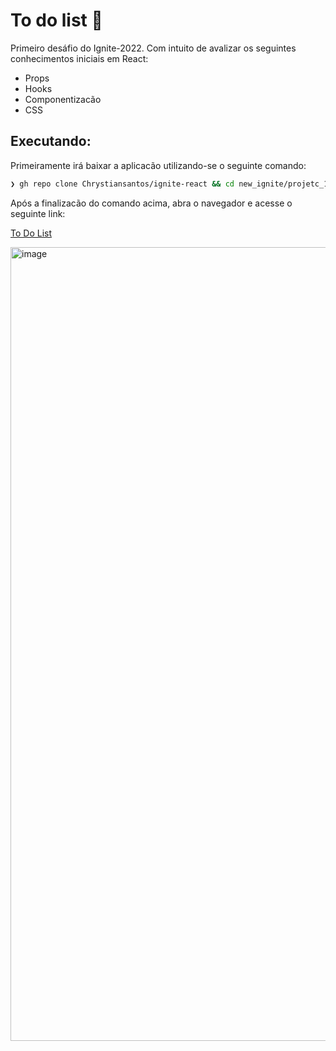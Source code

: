 # To do list 📓

Primeiro desáfio do Ignite-2022. Com intuito de avalizar os seguintes conhecimentos iniciais em React:

 - Props
 - Hooks
 - Componentizacão
 - CSS

## Executando:

Primeiramente irá baixar a aplicacão utilizando-se o seguinte comando:

```bash
❯ gh repo clone Chrystiansantos/ignite-react && cd new_ignite/projetc_1/desafios/to-do-list && yarn && yarn dev
```

Após a finalizacão do comando acima, abra o navegador e acesse o seguinte link:

<a href="http://localhost:3000">To Do List</a>

<img width="1270" alt="image" src="https://user-images.githubusercontent.com/33062949/176339829-dacd529c-9840-4723-aa1e-ceff9c1bf7b0.png">
